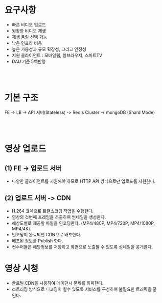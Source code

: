 # 요구사항
- 빠른 비디오 업로드
- 원활한 비디오 재생
- 재생 품질 선택 가능
- 낮은 인프라 비용
- 높은 가용성과 규모 확장성, 그리고 안정성
- 지원 클라이언트 : 모바일웹, 웹브라우저, 스마트TV
- DAU 기준 5백만명

<br>
<br>

# 기본 구조
FE -> LB -> API 서버(Stateless) -> Redis Cluster -> mongoDB (Shard Mode)

<br>
<br>

# 영상 업로드

## (1) FE -> 업로드 서버
-  다양한 클라이언트를 지원해야 하므로 HTTP API 방식으로만 업로드를 지원한다.

## (2) 업로드 서버 -> CDN
- H.264 코덱으로 트랜스코딩 작업을 수행한다.
- 영상의 첫번째 프레임을 추출하여 썸네일을 생성한다.
- 해상도별로 제공할 파일을 인코딩한다. (MP4/480P, MP4/720P, MP4/1080P, MP4/4K)
- 인코딩이 완료되면 CDN으로 배포한다.
- 배포된 정보를 Publish 한다.
- 컨수머들은 해당정보를 저장하고 화면으로 노출될 수 있도록 섬네일을 공개한다.

# 영상 시청
- 글로벌 CDN을 사용하여 레이던시 문제를 회피한다.
- 스트리밍 방식으로 디코딩이 될수 있도록 서비스를 구성하여 불필요한 트래픽을 줄인다.
